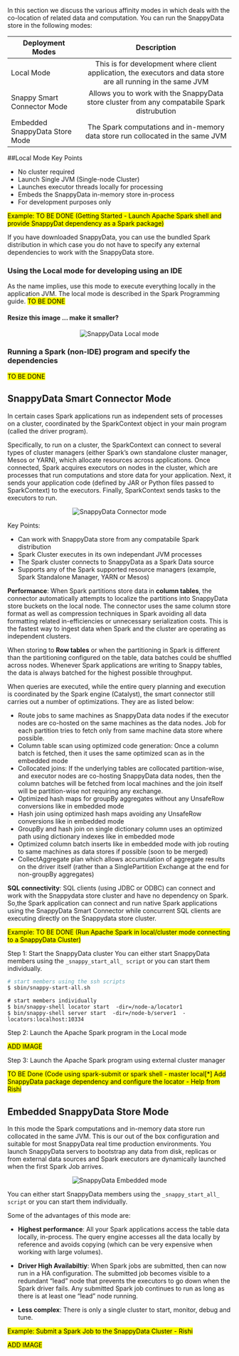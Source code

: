 In this section we discuss the various affinity modes in which deals with the co-location of related data and computation. 
You can run the SnappyData store in the following modes:

| Deployment Modes        |Description            |
| ------------- |:-------------:|
| Local Mode|This is for development where client application, the executors and data store are all running in the same JVM|
| Snappy Smart Connector Mode|Allows you to work with the SnappyData store cluster from any compatabile Spark distrubution|
| Embedded SnappyData Store Mode|The Spark computations and in-memory data store run collocated in the same JVM|

##Local Mode
Key Points

* No cluster required
* Launch Single JVM (Single-node Cluster)
* Launches executor threads locally for processing
* Embeds the SnappyData in-memory store in-process
* For development purposes only


<mark>Example: TO BE DONE (Getting Started - Launch Apache Spark shell and provide SnappyDat dependency as a Spark package)
</mark>

If you have downloaded SnappyData, you can use the bundled Spark distribution in which case you do not have to specify any external dependencies to work with the SnappyData store.

### Using the Local mode for developing using an IDE

As the name implies, use this mode to execute everything locally in the application JVM. The local mode is described in the Spark Programming guide.
<mark> TO BE DONE </mark>

#### Resize this image ... make it smaller?
<p style="text-align: center;"><img alt="SnappyData Local mode" src="./Images/SnappyLocalMode.png"></p>



### Running a Spark (non-IDE) program and specify the dependencies

<mark> TO BE DONE </mark>

## SnappyData Smart Connector Mode
In certain cases Spark applications run as independent sets of processes on a cluster, coordinated by the SparkContext object in your main program (called the driver program).

Specifically, to run on a cluster, the SparkContext can connect to several types of cluster managers (either Spark’s own standalone cluster manager, Mesos or YARN), which allocate resources across applications. Once connected, Spark acquires executors on nodes in the cluster, which are processes that run computations and store data for your application. Next, it sends your application code (defined by JAR or Python files passed to SparkContext) to the executors. Finally, SparkContext sends tasks to the executors to run.

<p style="text-align: center;"><img alt="SnappyData Connector mode" src="./Images/SnappyConnectorMode.png"></p>


Key Points:

* Can work with SnappyData store from any compatabile Spark distribution
* Spark Cluster executes in its own independant JVM processes
* The Spark cluster connects to SnappyData as a Spark Data source
* Supports any of the Spark supported resource managers (example, Spark Standalone Manager, YARN or Mesos)

**Performance**: When Spark partitions store data in **column tables**, the connector automatically attempts to localize the partitions into SnappyData store buckets on the local node. The connector uses the same column store format as well as compression techniques in Spark avoiding all data formatting related in-efficiencies or unnecessary serialization costs. This is the fastest way to ingest data when Spark and the cluster are operating as independent clusters. 

When storing to **Row tables** or when the partitioning in Spark is different than the partitioning configured on the table, data batches could be shuffled across nodes. Whenever Spark applications are writing to Snappy tables, the data is always batched for the highest possible throughput.

When queries are executed, while the entire query planning and execution is coordinated by the Spark engine (Catalyst), the smart connector still carries out a number of optimizations. They are as listed below:

* Route jobs to same machines as SnappyData data nodes if the executor nodes are co-hosted on the same machines as the data nodes. Job for each partition tries to fetch only from same machine data store where possible.
* Column table scan using optimized code generation: Once a column batch is fetched, then it uses the same optimized scan as in the embedded mode
* Collocated joins: If the underlying tables are collocated partition-wise, and executor nodes are co-hosting SnappyData data nodes, then the column batches will be fetched from local machines and the join itself will be partition-wise not requiring any exchange.
* Optimized hash maps for groupBy aggregates without any UnsafeRow conversions like in embedded mode
* Hash join using optimized hash maps avoiding any UnsafeRow conversions like in embedded mode
* GroupBy and hash join on single dictionary column uses an optimized path using dictionary indexes like in embedded mode
* Optimized column batch inserts like in embedded mode with job routing to same machines as data stores if possible (soon to be merged)
* CollectAggregate plan which allows accumulation of aggregate results on the driver itself (rather than a SinglePartition Exchange at the end for non-groupBy aggregates)

**SQL connectivity**: SQL clients (using JDBC or ODBC) can connect and work with the Snappydata store cluster and have no dependency on Spark. So,the Spark application can connect and run native Spark applications using the SnappyData Smart Connector while concurrent SQL clients are executing directly on the Snappydata store cluster.

<mark>Example: TO BE DONE (Run Apache Spark in local/cluster mode connecting to a SnappyData Cluster)

Step 1: Start the SnappyData cluster
You can either start SnappyData members using the `_snappy_start_all_ script` or you can start them individually.

```bash
# start members using the ssh scripts 
$ sbin/snappy-start-all.sh
```

```
# start members individually
$ bin/snappy-shell locator start  -dir=/node-a/locator1 
$ bin/snappy-shell server start  -dir=/node-b/server1  -locators:localhost:10334
```

Step 2: Launch the Apache Spark program in the Local mode

<mark> ADD IMAGE </mark> 

Step 3: Launch the Apache Spark program using external cluster manager

<mark> TO BE Done (Code using spark-submit or spark shell - master local[*] Add SnappyData package dependency and configure the locator - Help from Rishi</mark>

## Embedded SnappyData Store Mode
In this mode the Spark computations and in-memory data store run collocated in the same JVM. This is our out of the box configuration and suitable for most SnappyData real time production environments. You launch SnappyData servers to bootstrap any data from disk, replicas or from external data sources and Spark executors are dynamically launched when the first Spark Job arrives. 

<p style="text-align: center;"><img alt="SnappyData Embedded mode" src="./Images/SnappyEmbeddedMode.png"></p>



You can either start SnappyData members using the `_snappy_start_all_ script` or you can start them individually.

Some of the advantages of this mode are:

* **Highest performance**: All your Spark applications access the table data locally, in-process. The query engine accesses all the data locally by reference and avoids copying (which can be very expensive when working with large volumes).

* **Driver High Availabiltiy**: When Spark jobs are submitted, then can now run in a HA configuration. The submitted job becomes visible to a redundant “lead” node that prevents the executors to go down when the Spark driver fails. Any submitted Spark job continues to run as long as there is at least one “lead” node running.

* **Less complex**: There is only a single cluster to start, monitor, debug and tune.

<mark>Example: Submit a Spark Job to the SnappyData Cluster - Rishi</mark>

<mark> ADD IMAGE </mark>
